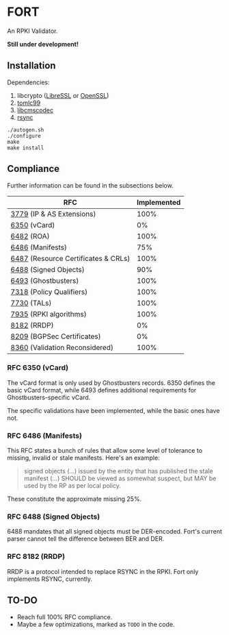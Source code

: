 # FORT

An RPKI Validator.

**Still under development!**

## Installation

Dependencies:

1. libcrypto ([LibreSSL](http://www.libressl.org/) or [OpenSSL](https://www.openssl.org/))
2. [tomlc99](https://github.com/cktan/tomlc99)
3. [libcmscodec](https://github.com/ydahhrk/libcmscodec)
4. [rsync](http://rsync.samba.org/)

```
./autogen.sh
./configure
make
make install
```

## Compliance 

Further information can be found in the subsections below.

| RFC                                                                        | Implemented |
|----------------------------------------------------------------------------|-------------|
| [3779](https://tools.ietf.org/html/rfc3779) (IP & AS Extensions)           | 100%        |
| [6350](https://tools.ietf.org/html/rfc6350) (vCard)                        | 0%          |
| [6482](https://tools.ietf.org/html/rfc6482) (ROA)                          | 100%        |
| [6486](https://tools.ietf.org/html/rfc6486) (Manifests)                    | 75%         |
| [6487](https://tools.ietf.org/html/rfc6487) (Resource Certificates & CRLs) | 100%        |
| [6488](https://tools.ietf.org/html/rfc6488) (Signed Objects)               | 90%         |
| [6493](https://tools.ietf.org/html/rfc6493) (Ghostbusters)                 | 100%        |
| [7318](https://tools.ietf.org/html/rfc7318) (Policy Qualifiers)            | 100%        |
| [7730](https://tools.ietf.org/html/rfc7730) (TALs)                         | 100%        |
| [7935](https://tools.ietf.org/html/rfc7935) (RPKI algorithms)              | 100%        |
| [8182](https://tools.ietf.org/html/rfc8182) (RRDP)                         | 0%          |
| [8209](https://tools.ietf.org/html/rfc8209) (BGPSec Certificates)          | 0%          |
| [8360](https://tools.ietf.org/html/rfc8360) (Validation Reconsidered)      | 100%        |

### RFC 6350 (vCard)

The vCard format is only used by Ghostbusters records. 6350 defines the basic vCard format, while 6493 defines additional requirements for Ghostbusters-specific vCard.

The specific validations have been implemented, while the basic ones have not.

### RFC 6486 (Manifests)

This RFC states a bunch of rules that allow some level of tolerance to missing, invalid or stale manifests. Here's an example:

> signed objects (...) issued by the entity that has published the stale manifest (...) SHOULD be viewed as somewhat suspect, but MAY be used by the RP as per local policy.

These constitute the approximate missing 25%.

### RFC 6488 (Signed Objects)

6488 mandates that all signed objects must be DER-encoded. Fort's current parser cannot tell the difference between BER and DER.

### RFC 8182 (RRDP)

RRDP is a protocol intended to replace RSYNC in the RPKI. Fort only implements RSYNC, currently.

## TO-DO

- Reach full 100% RFC compliance.
- Maybe a few optimizations, marked as `TODO` in the code.
